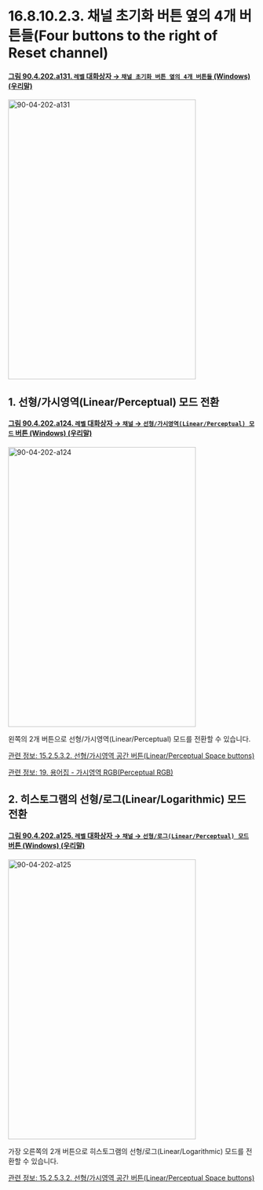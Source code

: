 # 16.8.10.2.3. 채널 초기화 버튼 옆의 4개 버튼들(Four buttons to the right of Reset channel)

<a id="90-04-202-a131"></a>

#### [그림 90.4.202.a131. `레벨` 대화상자 → `채널 초기화 버튼 옆의 4개 버튼들` (Windows) (우리말)](./90-04-0202-levels.md#90-04-202-a131)
<img width="382" height="570" alt="90-04-202-a131" src="https://github.com/user-attachments/assets/0cc5292a-0a01-4d8c-8d54-3bb0b73ded65" />

<a id="16-08-10-02-03-s1"></a>

## 1. 선형/가시영역(Linear/Perceptual) 모드 전환

<a id="90-04-202-a124"></a>

#### [그림 90.4.202.a124. `레벨` 대화상자 → `채널` → `선형/가시영역(Linear/Perceptual) 모드` 버튼 (Windows) (우리말)](./90-04-0202-levels.md#90-04-202-a124)
<img width="382" height="570" alt="90-04-202-a124" src="https://github.com/user-attachments/assets/ea046d31-507b-4541-9268-ac3d0e1dded2" />

왼쪽의 2개 버튼으로 선형/가시영역(Linear/Perceptual) 모드를 전환할 수 있습니다.

[관련 정보: 15.2.5.3.2. 선형/가시영역 공간 버튼(Linear/Perceptual Space buttons)](./15-02-05-03-02-linear_perceptual_buttons.md)

[관련 정보: 19. 용어집 - 가시영역 RGB(Perceptual RGB)](./19-glossaryx-perceptual_rgb.md)

<a id="16-08-10-02-03-s2"></a>

## 2. 히스토그램의 선형/로그(Linear/Logarithmic) 모드 전환

<a id="90-04-202-a125"></a>

#### [그림 90.4.202.a125. `레벨` 대화상자 → `채널` → `선형/로그(Linear/Perceptual) 모드` 버튼 (Windows) (우리말)](./90-04-0202-levels.md#90-04-202-a125)
<img width="382" height="570" alt="90-04-202-a125" src="https://github.com/user-attachments/assets/0da2517b-3c56-4842-bf93-95dcba3f2222" />

가장 오른쪽의 2개 버튼으로 히스토그램의 선형/로그(Linear/Logarithmic) 모드를 전환할 수 있습니다.

[관련 정보: 15.2.5.3.2. 선형/가시영역 공간 버튼(Linear/Perceptual Space buttons)](./15-02-05-03-03-linear_logarithmic_buttons.md)

<a comment="TODO 선형/가시영역, 선형/로그 관련 설명 추가 필요"></a>
